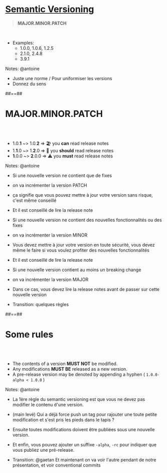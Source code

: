 <!-- .slide: -->
# [Semantic Versioning](https://semver.org) 

> **MAJOR.MINOR.PATCH**

<br/>

- Examples:
  - 1.0.0, 1.0.6, 1.2.5
  - 2.1.0, 2.4.8
  - 3.9.1

Notes: @antoine
* Juste une norme / Pour uniformiser les versions
* Donnez du sens

##==## 
<!-- .slide: -->

# MAJOR.MINOR.PATCH
  
<br/><br/>

- 1.0.**1** ~> 1.0.**2** => 🏖️ you **can** read release notes
- 1.**1**.0 ~> 1.**2**.0 => 👀 you **should** read release notes
- **1**.0.0 ~> **2**.0.0 => ⚠️ you **must** read release notes
<!-- .element: class="list-fragment" -->

Notes: @antoine
* Si une nouvelle version ne contient que de fixes
* on va incrémenter la version PATCH 
* ça signifie que vous pouvez mettre à jour votre version sans risque, c'est même conseillé
* Et il est conseillé de lire la release note
* Si une nouvelle version ne contient des nouvelles fonctionnalités ou des fixes
* on va incrémenter la version MINOR
* Vous devez mettre à jour votre version en toute sécurité, vous devez même le faire si vous voulez profiter des nouvelles fonctionnalités
* Et il est conseillé de lire la release note
* Si une nouvelle version contient au moins un breaking change
* on va incrémenter la version MAJOR
* Dans ce cas, vous devez lire la release notes avant de passer sur cette nouvelle version

* Transition: quelques règles

##==##
<!-- .slide: -->
# Some rules

<br/><br/>

- The contents of a version **MUST NOT** be modified.
- Any modifications **MUST BE** released as a new version.
- A pre-release version may be denoted by appending a hyphen ( `1.0.0-alpha < 1.0.0` )
<!-- .element: class="list-fragment" -->

Notes: @antoine
* La 1ère règle du semantic versioning est que vous ne devez pas modifier le contenu d'une version.
* (main levé) Qui a déjà force push un tag pour rajouter une toute petite modification et s'est pris les pieds dans le tapis ?
* Ensuite toutes modifications doivent être publiées sous une nouvelle version.
* Et enfin, vous pouvez ajouter un suffixe `-alpha`, `-rc` pour indiquer que vous publiez une pré-release.

* Transition: @gaetan Et maintenant on va voir l'autre pendant de notre présentation, et voir conventional commits
